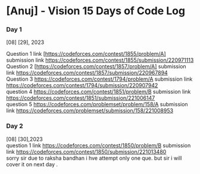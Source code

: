 # [Anuj] - Vision 15 Days of Code Log
### Day 1
[08] [29], 2023

Question 1 link [https://codeforces.com/contest/1855/problem/A] submission link   https://codeforces.com/contest/1855/submission/220971113
<br>
Question 2 [https://codeforces.com/contest/1857/problem/A]  submission link   https://codeforces.com/contest/1857/submission/220967894
<br>
Question 3 https://codeforces.com/contest/1794/problem/A  submission link   https://codeforces.com/contest/1794/submission/220907942
<br>
question 4  https://codeforces.com/contest/1851/problem/B   submission link   https://codeforces.com/contest/1851/submission/221006147
<br>
question 5 https://codeforces.com/problemset/problem/158/A  submission link   https://codeforces.com/problemset/submission/158/221008953

### Day 2
[08] [30],2023
<br>
question 1 link https://codeforces.com/contest/1850/problem/B  submission link   https://codeforces.com/contest/1850/submission/221013480
<br>
sorry sir due to raksha bandhan i hve  attempt only one que. but sir i will cover it on next day .
